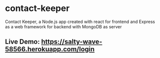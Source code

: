# contact-keeper
Contact Keeper, a Node.js app created with react for frontend and Express as a web framework for backend with MongoDB as server

## Live Demo: https://salty-wave-58566.herokuapp.com/login
